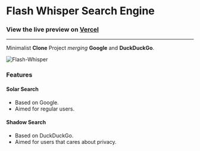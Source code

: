 
# Flash Whisper Search Engine

### View the live preview on [Vercel](https://flashwhisper.vercel.app/)

---

Minimalist **Clone** Project  *merging* **Google** and **DuckDuckGo**.

![Flash-Whisper](https://user-images.githubusercontent.com/59540565/174652862-120b808f-bc7b-4aac-a970-ba57d9e5c5a1.png)

### Features

#### Solar Search

 - Based on Google.  
 - Aimed for regular users.

#### Shadow Search

 - Based on DuckDuckGo. 
 - Aimed for users that cares about privacy.


